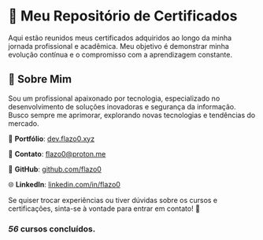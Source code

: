 # 📜 Meu Repositório de Certificados

Aqui estão reunidos meus certificados adquiridos ao longo da minha jornada profissional e acadêmica. Meu objetivo é demonstrar minha evolução contínua e o compromisso com a aprendizagem constante.

## 🚀 **Sobre Mim**

Sou um profissional apaixonado por tecnologia, especializado no desenvolvimento de soluções inovadoras e segurança da informação. Busco sempre me aprimorar, explorando novas tecnologias e tendências do mercado.

🔗 **Portfólio**: [dev.flazo0.xyz](https://dev.flazo0.xyz/)

📧 **Contato**: [flazo0@proton.me](mailto:flazo0@proton.me)

💼 **GitHub**: [github.com/flazo0](https://github.com/flazo0)

🌐 **LinkedIn**: [linkedin.com/in/flazo0](https://linkedin.com/in/flazo0)

Se quiser trocar experiências ou tiver dúvidas sobre os cursos e certificações, sinta-se à vontade para entrar em contato! 🚀


### ***56*** cursos concluídos.
